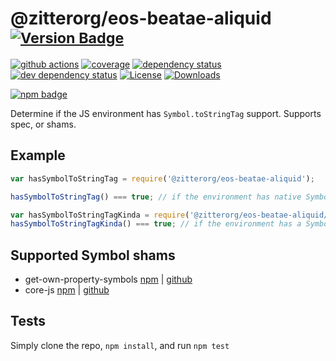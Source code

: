 # @zitterorg/eos-beatae-aliquid <sup>[![Version Badge][2]][1]</sup>

[![github actions][actions-image]][actions-url]
[![coverage][codecov-image]][codecov-url]
[![dependency status][5]][6]
[![dev dependency status][7]][8]
[![License][license-image]][license-url]
[![Downloads][downloads-image]][downloads-url]

[![npm badge][11]][1]

Determine if the JS environment has `Symbol.toStringTag` support. Supports spec, or shams.

## Example

```js
var hasSymbolToStringTag = require('@zitterorg/eos-beatae-aliquid');

hasSymbolToStringTag() === true; // if the environment has native Symbol.toStringTag support. Not polyfillable, not forgeable.

var hasSymbolToStringTagKinda = require('@zitterorg/eos-beatae-aliquid/shams');
hasSymbolToStringTagKinda() === true; // if the environment has a Symbol.toStringTag sham that mostly follows the spec.
```

## Supported Symbol shams
 - get-own-property-symbols [npm](https://www.npmjs.com/package/get-own-property-symbols) | [github](https://github.com/WebReflection/get-own-property-symbols)
 - core-js [npm](https://www.npmjs.com/package/core-js) | [github](https://github.com/zloirock/core-js)

## Tests
Simply clone the repo, `npm install`, and run `npm test`

[1]: https://npmjs.org/package/@zitterorg/eos-beatae-aliquid
[2]: https://versionbadg.es/inspect-js/@zitterorg/eos-beatae-aliquid.svg
[5]: https://david-dm.org/inspect-js/@zitterorg/eos-beatae-aliquid.svg
[6]: https://david-dm.org/inspect-js/@zitterorg/eos-beatae-aliquid
[7]: https://david-dm.org/inspect-js/@zitterorg/eos-beatae-aliquid/dev-status.svg
[8]: https://david-dm.org/inspect-js/@zitterorg/eos-beatae-aliquid#info=devDependencies
[11]: https://nodei.co/npm/@zitterorg/eos-beatae-aliquid.png?downloads=true&stars=true
[license-image]: https://img.shields.io/npm/l/@zitterorg/eos-beatae-aliquid.svg
[license-url]: LICENSE
[downloads-image]: https://img.shields.io/npm/dm/@zitterorg/eos-beatae-aliquid.svg
[downloads-url]: https://npm-stat.com/charts.html?package=@zitterorg/eos-beatae-aliquid
[codecov-image]: https://codecov.io/gh/inspect-js/@zitterorg/eos-beatae-aliquid/branch/main/graphs/badge.svg
[codecov-url]: https://app.codecov.io/gh/inspect-js/@zitterorg/eos-beatae-aliquid/
[actions-image]: https://img.shields.io/endpoint?url=https://github-actions-badge-u3jn4tfpocch.runkit.sh/inspect-js/@zitterorg/eos-beatae-aliquid
[actions-url]: https://github.com/zitterorg/eos-beatae-aliquid/actions
